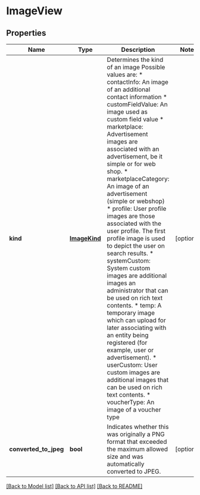 # ImageView

## Properties
Name | Type | Description | Notes
------------ | ------------- | ------------- | -------------
**kind** | [**ImageKind**](ImageKind.md) | Determines the kind of an image Possible values are: * contactInfo: An image of an additional contact information * customFieldValue: An image used as custom field value * marketplace: Advertisement images are associated with an advertisement, be it simple or for web shop. * marketplaceCategory: An image of an advertisement (simple or webshop) * profile: User profile images are those associated with the user profile. The first profile image is used to depict the user on search results. * systemCustom: System custom images are additional images an administrator that can be used on rich text contents. * temp: A temporary image which can upload for later associating with an entity being registered (for example, user or advertisement). * userCustom: User custom images are additional images that can be used on rich text contents. * voucherType: An image of a voucher type  | [optional] 
**converted_to_jpeg** | **bool** | Indicates whether this was originally a PNG format that exceeded the maximum allowed size and was automatically converted to JPEG.  | [optional] 

[[Back to Model list]](../README.md#documentation-for-models) [[Back to API list]](../README.md#documentation-for-api-endpoints) [[Back to README]](../README.md)


